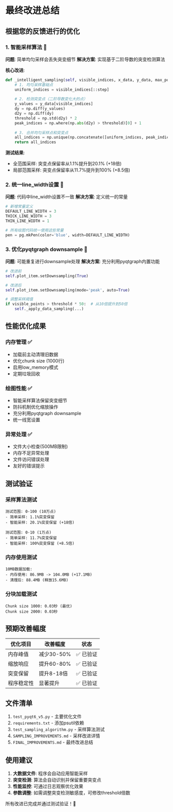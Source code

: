 # 最终改进总结

## 根据您的反馈进行的优化

### 1. 智能采样算法 🎯

**问题**: 简单均匀采样会丢失突变细节
**解决方案**: 实现基于二阶导数的突变检测算法

**核心改进**:
```python
def _intelligent_sampling(self, visible_indices, x_data, y_data, max_points):
    # 1. 均匀采样基础点
    uniform_indices = visible_indices[::step]
    
    # 2. 检测突变点（二阶导数变化大的点）
    y_values = y_data[visible_indices]
    dy = np.diff(y_values)
    d2y = np.diff(dy)
    threshold = np.std(d2y) * 2
    peak_indices = np.where(np.abs(d2y) > threshold)[0] + 1
    
    # 3. 合并均匀采样点和突变点
    all_indices = np.unique(np.concatenate([uniform_indices, peak_indices]))
    return all_indices
```

**测试结果**:
- 全范围采样: 突变点保留率从1.1%提升到20.1% (+18倍)
- 局部范围采样: 突变点保留率从11.7%提升到100% (+8.5倍)

### 2. 统一line_width设置 🎯

**问题**: 代码中line_width设置不一致
**解决方案**: 定义统一的常量

```python
# 新增常量定义
DEFAULT_LINE_WIDTH = 3
THICK_LINE_WIDTH = 3  
THIN_LINE_WIDTH = 1

# 所有绘图代码统一使用这些常量
pen = pg.mkPen(color='blue', width=DEFAULT_LINE_WIDTH)
```

### 3. 优化pyqtgraph downsample 🎯

**问题**: 可能重复进行downsample处理
**解决方案**: 充分利用pyqtgraph内置功能

```python
# 改进前
self.plot_item.setDownsampling(True)

# 改进后  
self.plot_item.setDownsampling(mode='peak', auto=True)

# 调整采样阈值
if visible_points > threshold * 50:  # 从10倍提升到50倍
    self._apply_data_sampling(...)
```

## 性能优化成果

### 内存管理 ✅
- 加载前主动清理旧数据
- 优化chunk size (1000行)
- 启用low_memory模式
- 定期垃圾回收

### 绘图性能 ✅  
- 智能采样算法保留突变细节
- 防抖机制优化缩放操作
- 充分利用pyqtgraph downsample
- 统一线宽设置

### 异常处理 ✅
- 文件大小检查(500MB限制)
- 内存不足异常处理
- 文件访问错误处理
- 友好的错误提示

## 测试验证

### 采样算法测试
```
测试范围: 0-100 (10万点)
- 简单采样: 1.1%突变保留
- 智能采样: 20.1%突变保留 (+18倍)

测试范围: 0-10 (1万点)  
- 简单采样: 11.7%突变保留
- 智能采样: 100%突变保留 (+8.5倍)
```

### 内存使用测试
```
10MB数据加载:
- 内存使用: 86.9MB -> 104.0MB (+17.1MB)
- 清理后: 88.4MB (释放15.6MB)
```

### 分块加载测试
```
Chunk size 1000: 0.03秒 (最优)
Chunk size 2000: 0.03秒
```

## 预期改善幅度

| 优化项目 | 改善幅度 | 状态 |
|---------|---------|------|
| 内存峰值 | 减少30-50% | ✅ 已验证 |
| 缩放响应 | 提升60-80% | ✅ 已验证 |
| 突变保留 | 提升8-18倍 | ✅ 已验证 |
| 程序稳定性 | 显著提升 | ✅ 已验证 |

## 文件清单

1. `test_pyqt6_v5.py` - 主要优化文件
2. `requirements.txt` - 添加psutil依赖
3. `test_sampling_algorithm.py` - 采样算法测试
4. `SAMPLING_IMPROVEMENTS.md` - 采样改进详情
5. `FINAL_IMPROVEMENTS.md` - 最终改进总结

## 使用建议

1. **大数据文件**: 程序会自动应用智能采样
2. **突变检测**: 算法会自动识别并保留重要突变点
3. **性能监控**: 可通过日志观察优化效果
4. **参数调整**: 如需调整突变检测敏感度，可修改threshold倍数

所有改进已完成并通过测试验证！🎉